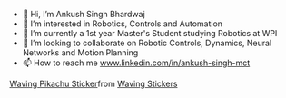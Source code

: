 - 👋 Hi, I’m Ankush Singh Bhardwaj
- 👀 I’m interested in Robotics, Controls and Automation
- 🌱 I’m currently a 1st year Master's Student studying Robotics at WPI 
- 💞️ I’m looking to collaborate on Robotic Controls, Dynamics, Neural Networks and Motion Planning
- 📫 How to reach me www.linkedin.com/in/ankush-singh-mct

<div class="tenor-gif-embed" data-postid="15583157" data-share-method="host" data-aspect-ratio="1.12676" data-width="100%"><a href="https://tenor.com/view/waving-pikachu-gif-cute-hi-gif-15583157">Waving Pikachu Sticker</a>from <a href="https://tenor.com/search/waving-stickers">Waving Stickers</a></div> <script type="text/javascript" async src="https://tenor.com/embed.js"></script>

<!---
ankushsingh999/ankushsingh999 is a ✨ special ✨ repository because its `README.md` (this file) appears on your GitHub profile.
You can click the Preview link to take a look at your changes.
--->
